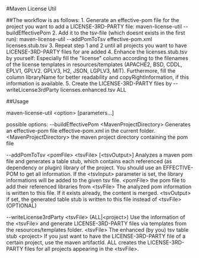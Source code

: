 #Maven License Util

##The workflow is as follows:
	1. Generate an effective-pom file for the project you want to add a LICENSE-3RD-PARTY file:
			maven-license-util --buildEffectivePom <MavenProjectDirectory>
	2. Add it to the tsv-file (which doesnt exists in the first run):
			maven-license-util --addPomToTsv effective-pom.xml licenses.stub.tsv
	3. Repeat step 1 and 2 until all projects you want to have LICENSE-3RD-PARTY files for are added
	4. Enhance the licenses.stub.tsv by yourself:
			Especially fill the "license" column according to the filenames of the license templates 
			in resources/templates (APACHE2, BSD, CDDL, EPLV1, GPLV2. GPLV3, H2, JSON, LGPLV3, MIT).
			Furthermore, fill the column libraryName for better readability and copyRightInformation,
			if this information is available.
	5. Create the LICENSE-3RD-PARTY files by
			--writeLicense3rdParty licenses.enhanced.tsv ALL

##Usage

maven-license-util \<option\> [parameters...]

possible options:
--buildEffectivePom \<MavenProjectDirectory\>			Generates an effective-pom file effective-pom.xml in the current folder.
	\<MavenProjectDirectory\>		the maven project directory containing the pom file

--addPomToTsv \<pomFile\> \<tsvFile\> [\<tsvOutput\>]		Analyzes a maven pom file and generates a table stub, 
													which contains each referenced (as dependency or plugin) library of the project.
													You should use an EFFECTIVE-POM to get all information.
													If the \<tsvInput\> parameter is set, the library informations will be added to the given tsv file.
	\<pomFile\>		the pom file to add their referenced libraries from
	\<tsvFile\>		The analyzed pom information is written to this file. If it exists already, the content is merged.
	\<tsvOutput\>		if set, the generated table stub is written to this file instead of \<tsvFile\> (OPTIONAL)

--writeLicense3rdParty \<tsvFile\> (ALL|\<project\>)	Use the information of the \<tsvFile\> and generate LICENSE-3RD-PARTY files via templates from the resources/templates folder.
	\<tsvFile\>		The enhanced (by you) tsv table stub
	\<project\>		If you just want to have the LICENSE-3RD-PARTY file of a certain project, use the maven artifactId.
					ALL creates the LICENSE-3RD-PARTY files for all projects appearing in the \<tsvFile\>.

